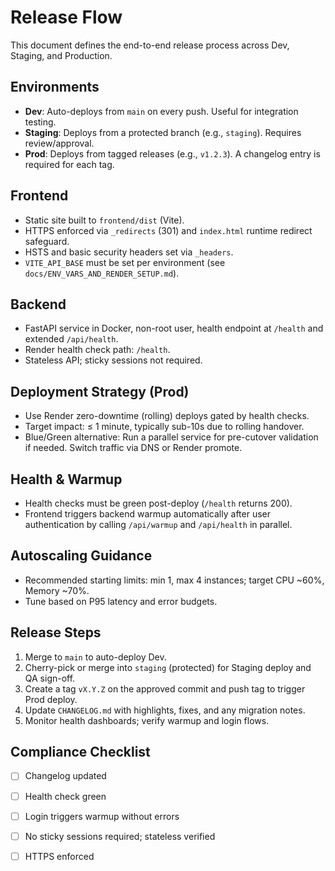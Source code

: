 # Release Flow

This document defines the end-to-end release process across Dev, Staging, and Production.

## Environments
- **Dev**: Auto-deploys from `main` on every push. Useful for integration testing.
- **Staging**: Deploys from a protected branch (e.g., `staging`). Requires review/approval.
- **Prod**: Deploys from tagged releases (e.g., `v1.2.3`). A changelog entry is required for each tag.

## Frontend
- Static site built to `frontend/dist` (Vite).
- HTTPS enforced via `_redirects` (301) and `index.html` runtime redirect safeguard.
- HSTS and basic security headers set via `_headers`.
- `VITE_API_BASE` must be set per environment (see `docs/ENV_VARS_AND_RENDER_SETUP.md`).

## Backend
- FastAPI service in Docker, non-root user, health endpoint at `/health` and extended `/api/health`.
- Render health check path: `/health`.
- Stateless API; sticky sessions not required.

## Deployment Strategy (Prod)
- Use Render zero-downtime (rolling) deploys gated by health checks.
- Target impact: ≤ 1 minute, typically sub-10s due to rolling handover.
- Blue/Green alternative: Run a parallel service for pre-cutover validation if needed. Switch traffic via DNS or Render promote.

## Health & Warmup
- Health checks must be green post-deploy (`/health` returns 200).
- Frontend triggers backend warmup automatically after user authentication by calling `/api/warmup` and `/api/health` in parallel.

## Autoscaling Guidance
- Recommended starting limits: min 1, max 4 instances; target CPU ~60%, Memory ~70%.
- Tune based on P95 latency and error budgets.

## Release Steps
1) Merge to `main` to auto-deploy Dev.
2) Cherry-pick or merge into `staging` (protected) for Staging deploy and QA sign-off.
3) Create a tag `vX.Y.Z` on the approved commit and push tag to trigger Prod deploy.
4) Update `CHANGELOG.md` with highlights, fixes, and any migration notes.
5) Monitor health dashboards; verify warmup and login flows.

## Compliance Checklist
- [ ] Changelog updated
- [ ] Health check green
- [ ] Login triggers warmup without errors
- [ ] No sticky sessions required; stateless verified
- [ ] HTTPS enforced

